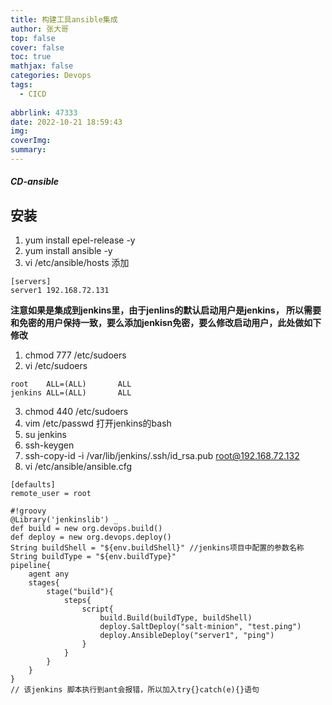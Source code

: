 ```yaml
---
title: 构建工具ansible集成
author: 张大哥
top: false
cover: false
toc: true
mathjax: false
categories: Devops
tags:
  - CICD
  
abbrlink: 47333
date: 2022-10-21 18:59:43
img:
coverImg:
summary:
---
```


##### CD-ansible

## 安装

1. yum install epel-release -y
2.  yum install ansible -y
3.  vi /etc/ansible/hosts 添加
```
[servers]
server1 192.168.72.131
```
**注意如果是集成到jenkins里，由于jenlins的默认启动用户是jenkins， 所以需要和免密的用户保持一致，要么添加jenkisn免密，要么修改启动用户，此处做如下修改**

1. chmod 777 /etc/sudoers
2. vi /etc/sudoers
```
root    ALL=(ALL)       ALL
jenkins ALL=(ALL)       ALL

```
3. chmod 440 /etc/sudoers
4. vim /etc/passwd 打开jenkins的bash
5. su jenkins
6. ssh-keygen
7. ssh-copy-id -i /var/lib/jenkins/.ssh/id_rsa.pub root@192.168.72.132
8. vi /etc/ansible/ansible.cfg
```
[defaults]
remote_user = root
```
```
#!groovy
@Library('jenkinslib') _
def build = new org.devops.build()
def deploy = new org.devops.deploy()
String buildShell = "${env.buildShell}" //jenkins项目中配置的参数名称
String buildType = "${env.buildType}"
pipeline{
    agent any
    stages{
        stage("build"){
            steps{
                script{
                    build.Build(buildType, buildShell)
                    deploy.SaltDeploy("salt-minion", "test.ping")
                    deploy.AnsibleDeploy("server1", "ping")
                }
            }
        }
    }
}
// 该jenkins 脚本执行到ant会报错，所以加入try{}catch(e){}语句

```